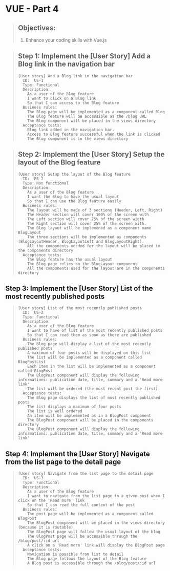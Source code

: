 # VUE - Part 4
> ## Objectives:
> 
> 1. Enhance your coding skills with Vue.js

> ## Step 1: Implement the [User Story] Add a Blog link in the navigation bar
> 
>     [User story] Add a Blog link in the navigation bar
>       ID:  US-1 
>       Type: Functional     
>       Description:      
>         As a user of the Blog feature    
>         I want to click on a Blog link  
>         So that I can access to the Blog feature
>       Business rules:  
>         The Blog page will be implemented as a component called Blog
>         The Blog feature will be accessible as the /blog URL
>         The Blog component will be placed in the views directory
>       Acceptance tests:  
>         Blog link added in the navigation bar. 
>         Access to Blog feature successful when the link is clicked
>         The Blog component is in the views directory

> ## Step 2: Implement the [User Story] Setup the layout of the Blog feature
> 
>     [User story] Setup the layout of the Blog feature
>       ID:  ES-2 
>       Type: Non functional     
>       Description:      
>         As a user of the Blog feature    
>         I want the Blog to have the usual layout 
>         So that I can use the Blog feature easily
>       Business rules: 
>         The layout will be made of 3 sections (Header, Left, Right) 
>         The Header section will cover 100% of the screen with
>         The Left section will cover 75% of the screen width
>         The Right section will cover 25% of the screen with.
>         The Blog layout will be implemened as a component name BlogLayout
>         The three sections will be implemented as components (BlogLayoutHeader, BlogLayoutLeft and BlogLayoutRight). 
>         All the components needed for the layout will be placed in the components directory
>       Acceptance tests:  
>         The Blog feature has the usual layout
>         The Blog page relies on the BlogLayout component
>         All the components used for the layout are in the components directory

## Step 3: Implement the [User Story] List of the most recently published posts 
> 
>     [User story] List of the most recently published posts 
>       ID:  US-2 
>       Type: Functional     
>       Description:      
>         As a user of the Blog feature    
>         I want to have of list of the most recently published posts
>         So that I can read them as soon as there are published
>       Business rules: 
>         The Blog page will display a list of the most recently published posts 
>         A maximum of four posts will be displayed on this list
>         The list will be implemented as a component called BlogPostList
>         Each item in the list will be implemented as a component called BlogPost
>         The BlogPost component will display the following informations: publication date, title, summary and a 'Read more link'
>         The list will be ordered (the most recent post the first)
>       Acceptance tests:  
>         The Blog page displays the list of most recently published posts
>         The list displays a maximum of four posts
>         The list is well ordered
>         An item will be implemented as in a BlogPost component
>         The BlogPost component will be placed in the components directory
>         The BlogPost component will display the following informations: publication date, title, summary and a 'Read more link'

## Step 4: Implement the [User Story] Navigate from the list page to the detail page 
> 
>     [User story] Navigate from the list page to the detail page
>       ID:  US-3 
>       Type: Functional     
>       Description:      
>         As a user of the Blog feature    
>         I want to navigate from the list page to a given post when I click on the 'Read more' link
>         So that I can read the full content of the post
>       Business rules: 
>         The post page will be implemented as a component called BlogPost
>         The BlogPost component will be placed in the views directory (because it is routable)
>         The BlogPost page will follow the usual layout of the blog
>         The BlogPost page will be accessible through the /blog/post/:id url
>         A click on a 'Read more' link will display the BlogPost page
>       Acceptance tests:  
>         Navigation is possible from list to detail 
>         The Blog page follows the layout of the Blog feature
>         A Blog post is accessible through the /blog/post/:id url



